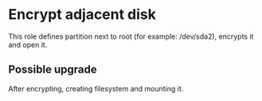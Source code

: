 # Encrypt adjacent disk

This role defines partition next to root (for example: /dev/sda2), encrypts it and open it.

## Possible upgrade

After encrypting, creating filesystem and mounting it.
